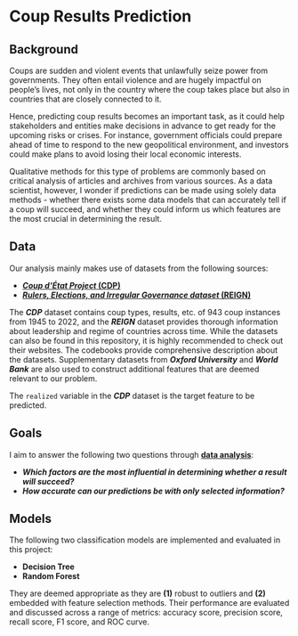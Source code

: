 # Coup Results Prediction

## Background

Coups are sudden and violent events that unlawfully seize power from governments. They often entail violence and are hugely impactful on people’s lives, not only in the country where the coup takes place but also in countries that are closely connected to it.

Hence, predicting coup results becomes an important task, as it could help stakeholders and entities make decisions in advance to get ready for the upcoming risks or crises. For instance, government officials could prepare ahead of time to respond to the new geopolitical environment, and investors could make plans to avoid losing their local economic interests.

Qualitative methods for this type of problems are commonly based on critical analysis of articles and archives from various sources. As a data scientist, however, I wonder if predictions can be made using solely data methods - whether there exists some data models that can accurately tell if a coup will succeed, and whether they could inform us which features are the most crucial in determining the result.

## Data

Our analysis mainly makes use of datasets from the following sources:
- [**_Coup d'État Project_ (CDP)**](https://clinecenter.illinois.edu/project/research-themes/democracy-and-development/coup-detat-project)
- [**_Rulers, Elections, and Irregular Governance dataset_ (REIGN)**](https://oefdatascience.github.io/REIGN.github.io/menu/reign_current.html)

The _**CDP**_ dataset contains coup types, results, etc. of 943 coup instances from 1945 to 2022, and the _**REIGN**_ dataset provides thorough information about leadership and regime of countries across time. While the datasets can also be found in this repository, it is highly recommended to check out their websites. The codebooks provide comprehensive description about the datasets. Supplementary datasets from _**Oxford University**_ and _**World Bank**_ are also used to construct additional features that are deemed relevant to our problem.

The `realized` variable in the _**CDP**_ dataset is the target feature to be predicted.

## Goals

I aim to answer the following two questions through [__data analysis__](https://github.com/sjwan01/coup-results-prediction-with-classification-models/blob/main/Coup%20Results%20Prediction.ipynb):
- __*Which factors are the most influential in determining whether a result will succeed?*__
- __*How accurate can our predictions be with only selected information?*__

## Models

The following two classification models are implemented and evaluated in this project:
- __Decision Tree__
- __Random Forest__

They are deemed appropriate as they are __(1)__ robust to outliers and __(2)__ embedded with feature selection methods. Their performance are evaluated and discussed across a range of metrics: accuracy score, precision score, recall score, F1 score, and ROC curve.
